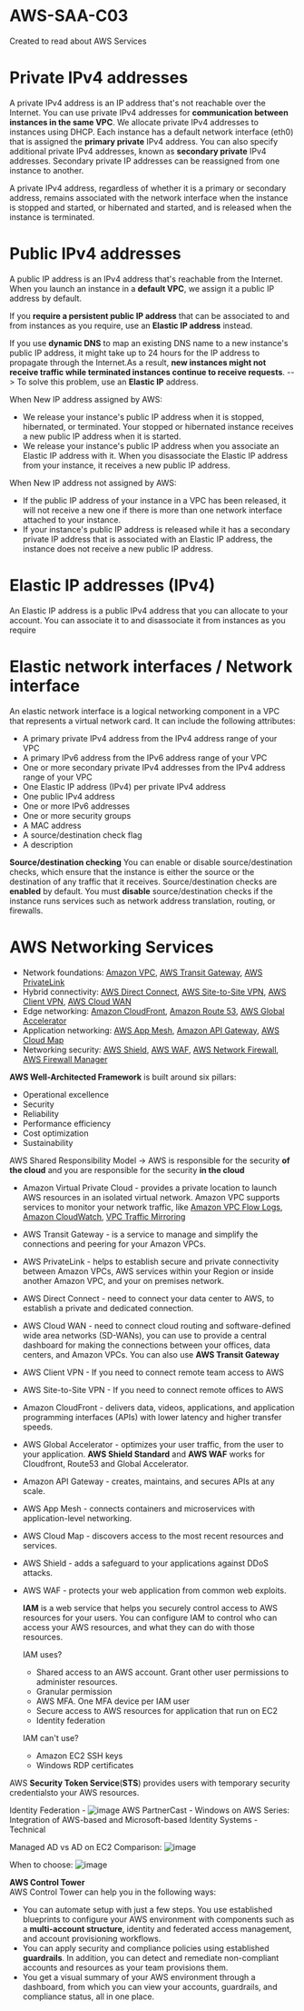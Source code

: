 # AWS-SAA-C03
Created to read about AWS Services
# Private IPv4 addresses
A private IPv4 address is an IP address that's not reachable over the Internet. You can use private IPv4 addresses for **communication between instances in the same VPC**. We allocate private IPv4 addresses to instances using DHCP. 
Each instance has a default network interface (eth0) that is assigned the **primary private** IPv4 address. You can also specify additional private IPv4 addresses, known as **secondary private** IPv4 addresses.
Secondary private IP addresses can be reassigned from one instance to another.

A private IPv4 address, regardless of whether it is a primary or secondary address, remains associated with the network interface when the instance is stopped and started, or hibernated and started,
 and is released when the instance is terminated.

# Public IPv4 addresses
A public IP address is an IPv4 address that's reachable from the Internet. When you launch an instance in a **default VPC**, we assign it a public IP address by default.

If you **require a persistent public IP address** that can be associated to and from instances as you require, use an **Elastic IP address** instead.

If you use **dynamic DNS** to map an existing DNS name to a new instance's public IP address, it might take up to 24 hours for the IP address to propagate through the Internet.As a result, **new instances might not receive traffic while terminated instances continue to receive requests**. -->  To solve this problem, use an **Elastic IP** address. 

When New IP address assigned by AWS:
* We release your instance's public IP address when it is stopped, hibernated, or terminated. Your stopped or hibernated instance receives a new public IP address when it is started.
* We release your instance's public IP address when you associate an Elastic IP address with it. When you disassociate the Elastic IP address from your instance, it receives a new public IP address.

When New IP address not assigned by AWS:
* If the public IP address of your instance in a VPC has been released, it will not receive a new one if there is more than one network interface attached to your instance.
* If your instance's public IP address is released while it has a secondary private IP address that is associated with an Elastic IP address, the instance does not receive a new public IP address.

# Elastic IP addresses (IPv4)

An Elastic IP address is a public IPv4 address that you can allocate to your account. You can associate it to and disassociate it from instances as you require

# Elastic network interfaces / Network interface
An elastic network interface is a logical networking component in a VPC that represents a virtual network card. It can include the following attributes:

* A primary private IPv4 address from the IPv4 address range of your VPC
* A primary IPv6 address from the IPv6 address range of your VPC
* One or more secondary private IPv4 addresses from the IPv4 address range of your VPC
* One Elastic IP address (IPv4) per private IPv4 address
* One public IPv4 address
* One or more IPv6 addresses
* One or more security groups
* A MAC address
* A source/destination check flag
* A description

**Source/destination checking**
You can enable or disable source/destination checks, which ensure that the instance is either the source or the destination of any traffic that it receives. Source/destination checks are **enabled** by default. 
You must **disable** source/destination checks if the instance runs services such as network address translation, routing, or firewalls.

# AWS Networking Services

 * Network foundations: [Amazon VPC](https://docs.aws.amazon.com/vpc/index.html), [AWS Transit Gateway](https://docs.aws.amazon.com/whitepapers/latest/aws-vpc-connectivity-options/aws-transit-gateway.html), [AWS PrivateLink](https://aws.amazon.com/privatelink/?privatelink-blogs.sort-by=item.additionalFields.createdDate&privatelink-blogs.sort-order=desc)
 * Hybrid connectivity: [AWS Direct Connect](https://aws.amazon.com/directconnect/?trk=0292198f-fe46-45b4-b46e-88ee1df3f1f4%E2%89%BBchannel=ps%E2%89%BBcampaign=acquisition%E2%89%BBmedium=ACQ-P%7CPS-GO%7CNon-Brand%7CDesktop%7CSU%7CNetworking%20&%20Content%20Delivery%7CSolution%7CUS%7CEN%7CDSA&ef_id=Cj0KCQiA64GRBhCZARIsAHOLriLpPB_paHeQsfKNjFTfMlJH___3OIXPWpp5QJQfuYlClWqNyKQHeUAaAmhlEALw_wcB:G:s&s_kwcid=AL!4422!3!579408327287!!!g!!), [AWS Site-to-Site VPN](https://docs.aws.amazon.com/vpn/latest/s2svpn/VPC_VPN.html), [AWS Client VPN](https://docs.aws.amazon.com/vpn/latest/clientvpn-admin/what-is.html), [AWS Cloud WAN](https://aws.amazon.com/cloud-wan/)
 * Edge networking: [Amazon CloudFront](https://aws.amazon.com/cloudfront/), [Amazon Route 53](https://aws.amazon.com/route53/), [AWS Global Accelerator](https://aws.amazon.com/global-accelerator/?blogs-global-accelerator.sort-by=item.additionalFields.createdDate&blogs-global-accelerator.sort-order=desc&aws-global-accelerator-wn.sort-by=item.additionalFields.postDateTime&aws-global-accelerator-wn.sort-order=desc)
 * Application networking: [AWS App Mesh](https://aws.amazon.com/app-mesh/?aws-app-mesh-blogs.sort-by=item.additionalFields.createdDate&aws-app-mesh-blogs.sort-order=desc&whats-new-cards.sort-by=item.additionalFields.postDateTime&whats-new-cards.sort-order=desc), [Amazon API Gateway](https://aws.amazon.com/api-gateway/), [AWS Cloud Map](https://aws.amazon.com/cloud-map/)
 * Networking security: [AWS Shield](https://aws.amazon.com/shield/?whats-new-cards.sort-by=item.additionalFields.postDateTime&whats-new-cards.sort-order=desc), [AWS WAF](https://aws.amazon.com/waf/), [AWS Network Firewall](https://aws.amazon.com/network-firewall/?whats-new-cards.sort-by=item.additionalFields.postDateTime&whats-new-cards.sort-order=desc), [AWS Firewall Manager](https://aws.amazon.com/firewall-manager/)

**AWS Well-Architected Framework** is built around six pillars:
* Operational excellence
* Security
* Reliability
* Performance efficiency
* Cost optimization
* Sustainability

AWS Shared Responsibility Model -> AWS is responsible for the security **of the cloud** and you are responsible for the security **in the cloud**

* Amazon Virtual Private Cloud - provides a private location to launch AWS resources in an isolated virtual network.
  Amazon VPC supports services to monitor your network traffic, like [Amazon VPC Flow Logs](https://docs.aws.amazon.com/vpc/latest/userguide/flow-logs.html), [Amazon CloudWatch](https://docs.aws.amazon.com/AmazonCloudWatch/latest/monitoring/cloudwatch_architecture.html), [VPC Traffic Mirroring](https://docs.aws.amazon.com/vpc/latest/mirroring/what-is-traffic-mirroring.html)
* AWS Transit Gateway -  is a service to manage and simplify the connections and peering for your Amazon VPCs.
* AWS PrivateLink -  helps to establish secure and private connectivity between Amazon VPCs, AWS services within your Region or inside another Amazon VPC, and your on premises network. 
* AWS Direct Connect - need to connect your data center to AWS,  to establish a private and dedicated connection.
* AWS Cloud WAN - need to connect cloud routing and software-defined wide area networks (SD-WANs), you can use to provide a central dashboard for making the connections between your offices, data centers, and Amazon VPCs. You can also use  **AWS Transit Gateway**
* AWS Client VPN - If you need to connect remote team access to AWS
* AWS Site-to-Site VPN - If you need to connect remote offices to AWS
* Amazon CloudFront -  delivers data, videos, applications, and application programming interfaces (APIs)  with lower latency and higher transfer speeds.
* AWS Global Accelerator -  optimizes your user traffic, from the user to your application.
  **AWS Shield Standard** and **AWS WAF** works for Cloudfront, Route53 and Global Accelerator.
* Amazon API Gateway -  creates, maintains, and secures APIs at any scale.
* AWS App Mesh -  connects containers and microservices with application-level networking.
* AWS Cloud Map -  discovers access to the most recent resources and services.
* AWS Shield - adds a safeguard to your applications against DDoS attacks.
* AWS WAF -  protects your web application from common web exploits.

  **IAM** is a web service that helps you securely control access to AWS resources for your users.
  You can configure IAM to control who can access your AWS resources, and what they can do with those resources.

  IAM uses?
  * Shared access to an AWS account. Grant other user permissions to administer resources.
  * Granular permission
  * AWS MFA. One MFA device per IAM user
  * Secure access to AWS resources for application that run on EC2
  * Identity federation
 
  IAM can't use?
  * Amazon EC2 SSH keys
  * Windows RDP certificates
    
AWS **Security Token Service**(**STS**) provides users with temporary security credentialsto your AWS resources.

Identity Federation - 
   ![image](https://github.com/deepStorage/AWS-SAA-C03/assets/103733093/e81ae017-cbb4-45ee-af38-f6c0b1f3cf26)
AWS PartnerCast - Windows on AWS Series: Integration of AWS-based and Microsoft-based Identity Systems - Technical

Managed AD vs  AD on EC2 Comparison:
![image](https://github.com/deepStorage/AWS-SAA-C03/assets/103733093/f242abc2-92da-415d-bea8-3bfa193a36a2)

When to choose:
![image](https://github.com/deepStorage/AWS-SAA-C03/assets/103733093/16fe3722-c503-40b1-82e3-34a8e881eb91)

**AWS Control Tower**   
AWS Control Tower can help you in the following ways:
* You can automate setup with just a few steps. You use established blueprints to configure your AWS environment with components such as a **multi-account structure**, identity and federated access management, and account provisioning workflows.
* You can apply security and compliance policies using established **guardrails**. In addition, you can detect and remediate non-compliant accounts and resources as your team provisions them.
* You get a visual summary of your AWS environment through a dashboard, from which you can view your accounts, guardrails, and compliance status, all in one place.

  

   

